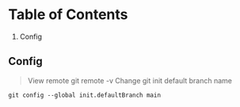 # Table of Contents

 1. Config

## Config
> View remote
    git remote -v
> Change git init default branch name

    git config --global init.defaultBranch main
